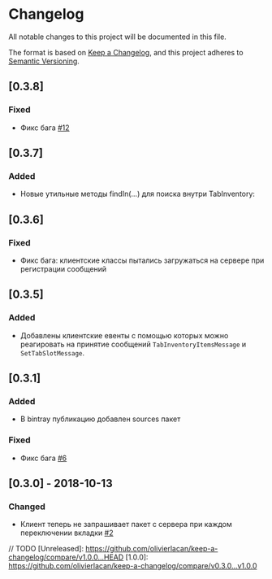 # Changelog
All notable changes to this project will be documented in this file.

The format is based on [Keep a Changelog](https://keepachangelog.com/en/1.0.0/),
and this project adheres to [Semantic Versioning](https://semver.org/spec/v2.0.0.html).

## [0.3.8]
### Fixed
- Фикс бага [#12](https://github.com/RareScrap/MinecraftTabInventory/issues/12)

## [0.3.7]
### Added
- Новые утильные методы findIn(...) для поиска внутри TabInventory:

## [0.3.6]
### Fixed
- Фикс бага: клиентские классы пытались загружаться на сервере при регистрации сообщений

## [0.3.5]
### Added
- Добавлены клиентские евенты с помощью которых можно реагировать на принятие сообщений `TabInventoryItemsMessage` и `SetTabSlotMessage`.

## [0.3.1]
### Added
- В bintray публикацию добавлен sources пакет

### Fixed
- Фикс бага [#6](https://github.com/RareScrap/MinecraftTabInventory/issues/6)

## [0.3.0] - 2018-10-13
### Changed
- Клиент теперь не запрашивает пакет с сервера при каждом переключении вкладки [#2](https://github.com/RareScrap/MinecraftTabInventory/issues/2)

// TODO
[Unreleased]: https://github.com/olivierlacan/keep-a-changelog/compare/v1.0.0...HEAD
[1.0.0]: https://github.com/olivierlacan/keep-a-changelog/compare/v0.3.0...v1.0.0
